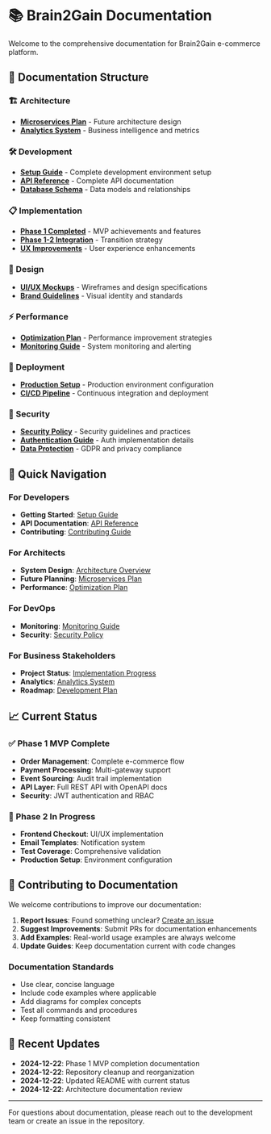 # 📚 Brain2Gain Documentation

Welcome to the comprehensive documentation for Brain2Gain e-commerce platform.

## 📖 Documentation Structure

### 🏗️ Architecture
- [**Microservices Plan**](./architecture/microservices-plan.md) - Future architecture design
- [**Analytics System**](./architecture/analytics-system.md) - Business intelligence and metrics

### 🛠️ Development
- [**Setup Guide**](./development/setup.md) - Complete development environment setup
- [**API Reference**](./development/api-reference.md) - Complete API documentation
- [**Database Schema**](./development/database-schema.md) - Data models and relationships

### 📋 Implementation
- [**Phase 1 Completed**](./implementation/phase-1-completed.md) - MVP achievements and features
- [**Phase 1-2 Integration**](./implementation/phase-1-2-integration.md) - Transition strategy
- [**UX Improvements**](./implementation/ux-improvements-completed.md) - User experience enhancements

### 🎨 Design
- [**UI/UX Mockups**](./mockups/) - Wireframes and design specifications
- [**Brand Guidelines**](./design/brand-guidelines.md) - Visual identity and standards

### ⚡ Performance
- [**Optimization Plan**](./performance/optimization-plan.md) - Performance improvement strategies
- [**Monitoring Guide**](./performance/monitoring.md) - System monitoring and alerting

### 🚀 Deployment
- [**Production Setup**](./deployment/production.md) - Production environment configuration
- [**CI/CD Pipeline**](./deployment/cicd.md) - Continuous integration and deployment

### 🔐 Security
- [**Security Policy**](../SECURITY.md) - Security guidelines and practices
- [**Authentication Guide**](./security/authentication.md) - Auth implementation details
- [**Data Protection**](./security/data-protection.md) - GDPR and privacy compliance

## 🎯 Quick Navigation

### For Developers
- **Getting Started**: [Setup Guide](./development/setup.md)
- **API Documentation**: [API Reference](./development/api-reference.md)
- **Contributing**: [Contributing Guide](../CONTRIBUTING.md)

### For Architects
- **System Design**: [Architecture Overview](./architecture/)
- **Future Planning**: [Microservices Plan](./architecture/microservices-plan.md)
- **Performance**: [Optimization Plan](./performance/optimization-plan.md)

### For DevOps
- **Monitoring**: [Monitoring Guide](./performance/monitoring.md)
- **Security**: [Security Policy](../SECURITY.md)

### For Business Stakeholders
- **Project Status**: [Implementation Progress](./implementation/)
- **Analytics**: [Analytics System](./architecture/analytics-system.md)
- **Roadmap**: [Development Plan](../improvement_plan.yml)

## 📈 Current Status

### ✅ Phase 1 MVP Complete
- **Order Management**: Complete e-commerce flow
- **Payment Processing**: Multi-gateway support
- **Event Sourcing**: Audit trail implementation
- **API Layer**: Full REST API with OpenAPI docs
- **Security**: JWT authentication and RBAC

### 🔄 Phase 2 In Progress
- **Frontend Checkout**: UI/UX implementation
- **Email Templates**: Notification system
- **Test Coverage**: Comprehensive validation
- **Production Setup**: Environment configuration

## 🤝 Contributing to Documentation

We welcome contributions to improve our documentation:

1. **Report Issues**: Found something unclear? [Create an issue](https://github.com/JazzDataSolutions/brain2gain/issues)
2. **Suggest Improvements**: Submit PRs for documentation enhancements
3. **Add Examples**: Real-world usage examples are always welcome
4. **Update Guides**: Keep documentation current with code changes

### Documentation Standards
- Use clear, concise language
- Include code examples where applicable
- Add diagrams for complex concepts
- Test all commands and procedures
- Keep formatting consistent

## 📝 Recent Updates

- **2024-12-22**: Phase 1 MVP completion documentation
- **2024-12-22**: Repository cleanup and reorganization
- **2024-12-22**: Updated README with current status
- **2024-12-22**: Architecture documentation review

---

For questions about documentation, please reach out to the development team or create an issue in the repository.